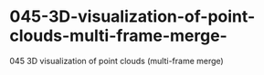 # 045-3D-visualization-of-point-clouds-multi-frame-merge-
045 3D visualization of point clouds (multi-frame merge)
